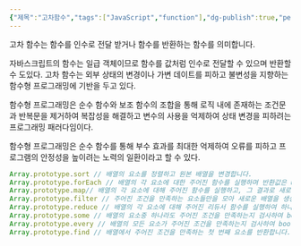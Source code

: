 ```yaml
---
{"제목":"고차함수","tags":["JavaScript","function"],"dg-publish":true,"permalink":"/v2/Studynotes/JavaScript/Higher order functions/","dgPassFrontmatter":true}
---
```


고차 함수는 함수를 인수로 전달 받거나 함수를 반환하는 함수를 의미합니다.

자바스크립트의 함수는 일급 객체이므로 함수를 값처럼 인수로 전달할 수 있으며 반환할 수 도있다.
고차 함수는 외부 상태의 변경이나 가변 데이트를 피하고 불변성을 지향하는 함수형 프로그래밍에 기반을 두고 있다.

함수형 프로그래밍은 순수 함수와 보조 함수의 조합을 통해 로직 내에 존재하는 조건문과 반복문을 제거하여 복잡성을 해결하고 변수의 사용을 억제하여 상태 변경을 피하려는 프로그래밍 패러다임이다.

함수형 프로그래밍은 순수 함수를 통해 부수 효과를 최대한 억제하여 오류를 피하고 프로그램의 안정성을 높이려는 노력의 일환이라고 할 수 있다.

```js
Array.prototype.sort // 배열의 요소를 정렬하고 원본 배열을 변경합니다.
Array.prototype.forEach // 배열의 각 요소에 대한 주어진 함수를 실행하며 반환값은 undefined입니다.
Array.prototype.map// 배열의 각 요소에 대해 주어진 함수를 실행하고, 그 결과로 새로운 배열을 생성합니다.
Array.prototype.filter // 주어진 조건을 만족하는 요소들만을 모아 새로운 배열을 생성합니다.
Array.prototype.reduce // 배열의 각 요소에 대해 주어진 리듀서 함수를 실행하여 하나의 결과값을 만듭니다.
Array.prototype.some // 배열의 요소중 하나라도 주어진 조건을 만족하는지 검사하여 boolean값을 반환합니다.
Array.prototype.every // 배열의 모든 요소가 주어진 조건을 만족하는지 검사하여 boolean값을 반환합니다.
Array.prototype.find // 배열에서 주어진 조건을 만족하는 첫 번째 요소를 반환합니다.
```

